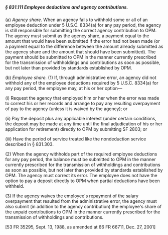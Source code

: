 ##### § 831.111 Employee deductions and agency contributions. #####

(a) *Agency share.* When an agency fails to withhold some or all of an employee deduction under 5 U.S.C. 8334(a) for any pay period, the agency is still responsible for submitting the correct agency contribution to OPM. The agency must submit as the agency share, a payment equal to the amount that would have been submitted if the error had not been made (or a payment equal to the difference between the amount already submitted as the agency share and the amount that should have been submitted). The payment should be submitted to OPM in the manner currently prescribed for the transmission of withholdings and contributions as soon as possible, but not later than provided by standards established by OPM.

(b) *Employee share.* (1) If, through administrative error, an agency did not withhold any of the employee deductions required by 5 U.S.C. 8334(a) for any pay period, the employee may, at his or her option—

(i) Request the agency that employed him or her when the error was made to correct his or her records and arrange to pay any resulting overpayment of pay to the agency (unless it is waived by the agency); or

(ii) Pay the deposit plus any applicable interest (under certain conditions, the deposit may be made at any time until the final adjudication of his or her application for retirement) directly to OPM by submitting SF 2803; or

(iii) Have the period of service treated like the nondeduction service described in § 831.303.

(2) When the agency withholds part of the required employee deductions for any pay period, the balance must be submitted to OPM in the manner currently prescribed for the transmission of withholdings and contributions as soon as possible, but not later than provided by standards established by OPM. The agency must correct its error. The employee does not have the option to pay a deposit directly to OPM when partial deductions have been withheld.

(3) If the agency waives the employee's repayment of the salary overpayment that resulted from the administrative error, the agency must also submit (in addition to the agency contribution) the employee's share of the unpaid contributions to OPM in the manner currently prescribed for the transmission of withholdings and contributions.

[53 FR 35295, Sept. 13, 1988, as amended at 66 FR 66711, Dec. 27, 2001]